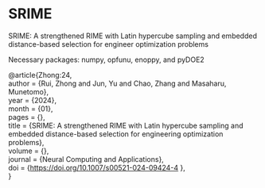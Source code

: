 # SRIME
SRIME: A strengthened RIME with Latin hypercube sampling and embedded distance-based selection for engineer optimization problems

Necessary packages: numpy, opfunu, enoppy, and pyDOE2

@article{Zhong:24,  
author = {Rui, Zhong and Jun, Yu and Chao, Zhang and Masaharu, Munetomo},  
year = {2024},  
month = {01},  
pages = {},  
title = {SRIME: A strengthened RIME with Latin hypercube sampling and embedded distance-based selection for engineering optimization problems},  
volume = {},  
journal = {Neural Computing and Applications},  
doi = {https://doi.org/10.1007/s00521-024-09424-4 },  
}
